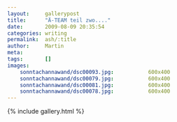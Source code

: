 ```yaml
---
layout:     gallerypost
title:      "Ä-TEAM teil zwo...."
date:       2009-08-09 20:35:54
categories: writing
permalink:  ash/:title
author:     Martin
meta:
tags:       []
images:
    sonntachannawand/dsc00093.jpg:           600x400
    sonntachannawand/dsc00079.jpg:           600x400
    sonntachannawand/dsc00081.jpg:           600x400
    sonntachannawand/dsc00078.jpg:           600x400
---
```


{% include gallery.html %}

